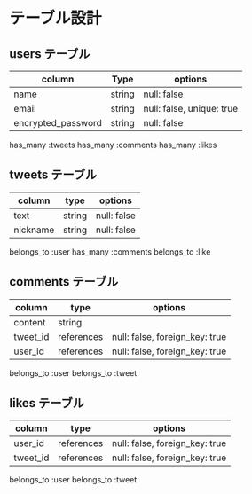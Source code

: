 # テーブル設計

## users テーブル

| column             | Type   | options                   |
| ------------------ | ------ | ------------------------- |
| name               | string | null: false               |
| email              | string | null: false, unique: true |
| encrypted_password | string | null: false               |

has_many :tweets
has_many :comments
has_many :likes

## tweets テーブル

| column     | type       | options     |
| ---------- | ---------- | ----------- |
| text       | string     | null: false |
| nickname   | string     | null: false |

belongs_to :user
has_many :comments
belongs_to :like

## comments テーブル

| column   | type       | options                        |
| -------- | ---------- | ------------------------------ |
| content  | string     |                                |
| tweet_id | references | null: false, foreign_key: true |
| user_id  | references | null: false, foreign_key: true |

belongs_to :user
belongs_to :tweet

## likes テーブル

| column   | type       | options                        |
| -------- | ---------- | ------------------------------ |
| user_id  | references | null: false, foreign_key: true |
| tweet_id | references | null: false, foreign_key: true |

belongs_to :user
belongs_to :tweet